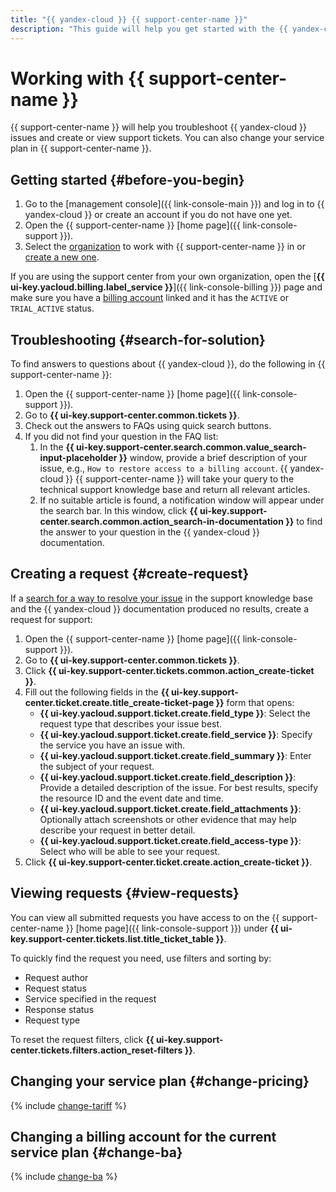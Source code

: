 ```yaml
---
title: "{{ yandex-cloud }} {{ support-center-name }}"
description: "This guide will help you get started with the {{ yandex-cloud }} {{ support-center-name }}: find troubleshooting recommendations, create or view support tickets, or change your service plan."
---
```


# Working with {{ support-center-name }}

{{ support-center-name }} will help you troubleshoot {{ yandex-cloud }} issues and create or view support tickets. You can also change your service plan in {{ support-center-name }}.

## Getting started {#before-you-begin}

1. Go to the [management console]({{ link-console-main }}) and log in to {{ yandex-cloud }} or create an account if you do not have one yet.
1. Open the {{ support-center-name }} [home page]({{ link-console-support }}).
1. Select the [organization](../organization/quickstart.md) to work with {{ support-center-name }} in or [create a new one](../organization/operations/enable-org).

If you are using the support center from your own organization, open the [**{{ ui-key.yacloud.billing.label_service }}**]({{ link-console-billing }}) page and make sure you have a [billing account](../billing/concepts/billing-account.md) linked and it has the `ACTIVE` or `TRIAL_ACTIVE` status.

## Troubleshooting {#search-for-solution}

To find answers to questions about {{ yandex-cloud }}, do the following in {{ support-center-name }}:

1. Open the {{ support-center-name }} [home page]({{ link-console-support }}).
1. Go to **{{ ui-key.support-center.common.tickets }}**.
1. Check out the answers to FAQs using quick search buttons.
1. If you did not find your question in the FAQ list:
   1. In the **{{ ui-key.support-center.search.common.value_search-input-placeholder }}** window, provide a brief description of your issue, e.g., `How to restore access to a billing account`. {{ yandex-cloud }} {{ support-center-name }} will take your query to the technical support knowledge base and return all relevant articles.
   1. If no suitable article is found, a notification window will appear under the search bar. In this window, click **{{ ui-key.support-center.search.common.action_search-in-documentation }}** to find the answer to your question in the {{ yandex-cloud }} documentation.

## Creating a request {#create-request}

If a [search for a way to resolve your issue](#finding-solution) in the support knowledge base and the {{ yandex-cloud }} documentation produced no results, create a request for support:

1. Open the {{ support-center-name }} [home page]({{ link-console-support }}).
1. Go to **{{ ui-key.support-center.common.tickets }}**.
1. Click **{{ ui-key.support-center.tickets.common.action_create-ticket }}**.
1. Fill out the following fields in the **{{ ui-key.support-center.ticket.create.title_create-ticket-page }}** form that opens:
   * **{{ ui-key.yacloud.support.ticket.create.field_type }}**: Select the request type that describes your issue best.
   * **{{ ui-key.yacloud.support.ticket.create.field_service }}**: Specify the service you have an issue with.
   * **{{ ui-key.yacloud.support.ticket.create.field_summary }}**: Enter the subject of your request.
   * **{{ ui-key.yacloud.support.ticket.create.field_description }}**: Provide a detailed description of the issue. For best results, specify the resource ID and the event date and time.
   * **{{ ui-key.yacloud.support.ticket.create.field_attachments }}**: Optionally attach screenshots or other evidence that may help describe your request in better detail.
   * **{{ ui-key.yacloud.support.ticket.create.field_access-type }}**: Select who will be able to see your request.
1. Click **{{ ui-key.support-center.ticket.create.action_create-ticket }}**.

## Viewing requests {#view-requests}

You can view all submitted requests you have access to on the {{ support-center-name }} [home page]({{ link-console-support }}) under **{{ ui-key.support-center.tickets.list.title_ticket_table }}**.

To quickly find the request you need, use filters and sorting by:
* Request author
* Request status
* Service specified in the request
* Response status
* Request type

To reset the request filters, click **{{ ui-key.support-center.tickets.filters.action_reset-filters }}**.

## Changing your service plan {#change-pricing}

{% include [change-tariff](../_includes/support/change-pricing.md) %}

## Changing a billing account for the current service plan {#change-ba}

{% include [change-ba](../_includes/support/change-ba.md) %}